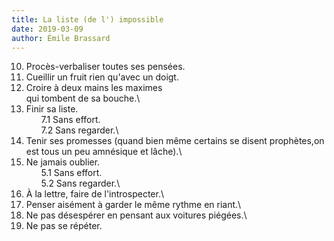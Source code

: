 ```yaml
---
title: La liste (de l') impossible
date: 2019-03-09
author: Émile Brassard
---
```


10. Procès-verbaliser toutes ses pensées.
9. Cueillir un fruit rien qu'avec un doigt.
8. Croire à deux mains les maximes\
qui tombent de sa bouche.\
7. Finir sa liste.\
&nbsp;&nbsp;&nbsp;&nbsp;&nbsp;&nbsp;7.1 Sans effort.\
&nbsp;&nbsp;&nbsp;&nbsp;&nbsp;&nbsp;7.2 Sans regarder.\
6. Tenir ses promesses (quand bien même certains se disent prophètes,on est tous un peu amnésique et lâche).\
5. Ne jamais oublier.\
&nbsp;&nbsp;&nbsp;&nbsp;&nbsp;&nbsp;5.1 Sans effort.\
&nbsp;&nbsp;&nbsp;&nbsp;&nbsp;&nbsp;5.2 Sans regarder.\
4. À la lettre, faire de l'introspecter.\
3. Penser aisément à garder le même rythme en riant.\
2. Ne pas désespérer en pensant aux voitures piégées.\
1. Ne pas se répéter.